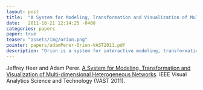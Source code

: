```yaml
---
layout: post
title:  "A System for Modeling, Transformation and Visualization of Multi-dimensional Heterogeneous Networks"
date:   2011-10-21 12:14:25 -0400
categories: papers
paper: true
teaser: "assets/img/orion.png"
pointer: papers/adamPerer-Orion-VAST2011.pdf
description: "Orion is a system for interactive modeling, transformation and visualization of network data. Orion’s interface enables the rapid manipulation of large graphs — including the specification of complex linking relationships — using simple drag-and-drop operations."
---
```


Jeffrey Heer and Adam Perer. [A System for Modeling, Transformation and Visualization of Multi-dimensional Heterogeneous Networks](papers/adamPerer-Orion-VAST2011.pdf). IEEE Visual Analytics Science and Technology (VAST 2011).